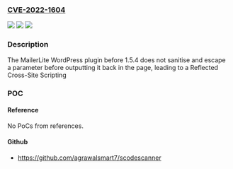 ### [CVE-2022-1604](https://cve.mitre.org/cgi-bin/cvename.cgi?name=CVE-2022-1604)
![](https://img.shields.io/static/v1?label=Product&message=MailerLite%20%E2%80%93%20Signup%20forms%20(official)&color=blue)
![](https://img.shields.io/static/v1?label=Version&message=1.5.4%3C%201.5.4%20&color=brighgreen)
![](https://img.shields.io/static/v1?label=Vulnerability&message=CWE-79%20Cross-site%20Scripting%20(XSS)&color=brighgreen)

### Description

The MailerLite WordPress plugin before 1.5.4 does not sanitise and escape a parameter before outputting it back in the page, leading to a Reflected Cross-Site Scripting

### POC

#### Reference
No PoCs from references.

#### Github
- https://github.com/agrawalsmart7/scodescanner

